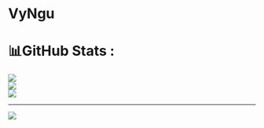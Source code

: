 # VyNgu
# 📊GitHub Stats :
![](https://github-readme-stats.vercel.app/api?username=VyNgu&theme=radical&hide_border=false&include_all_commits=false&count_private=false)<br/>
![](https://github-readme-streak-stats.herokuapp.com/?user=VyNgu&theme=radical&hide_border=false)<br/>
![](https://github-readme-stats.vercel.app/api/top-langs/?username=VyNgu&theme=radical&hide_border=false&include_all_commits=false&count_private=false&layout=compact)

---
[![](https://visitcount.itsvg.in/api?id=VyNgu&icon=0&color=0)](https://visitcount.itsvg.in)
